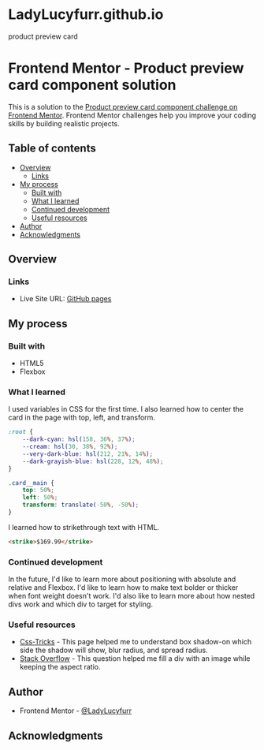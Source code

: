 # LadyLucyfurr.github.io
product preview card

# Frontend Mentor - Product preview card component solution

This is a solution to the [Product preview card component challenge on Frontend Mentor](https://www.frontendmentor.io/challenges/product-preview-card-component-GO7UmttRfa). Frontend Mentor challenges help you improve your coding skills by building realistic projects. 

## Table of contents

- [Overview](#overview)
  - [Links](#links)
- [My process](#my-process)
  - [Built with](#built-with)
  - [What I learned](#what-i-learned)
  - [Continued development](#continued-development)
  - [Useful resources](#useful-resources)
- [Author](#author)
- [Acknowledgments](#acknowledgments)

## Overview

### Links

- Live Site URL: [GitHub pages](https://ladylucyfurr.github.io/product-preview-card-component-main/index.html)

## My process

### Built with

- HTML5
- Flexbox

### What I learned

I used variables in CSS for the first time. I also learned how to center the card in the page with top, left, and transform.

```css
:root {
    --dark-cyan: hsl(158, 36%, 37%);
    --cream: hsl(30, 38%, 92%);
    --very-dark-blue: hsl(212, 21%, 14%);
    --dark-grayish-blue: hsl(228, 12%, 48%);
}

.card__main {
    top: 50%;
    left: 50%;
    transform: translate(-50%, -50%);
}
```

I learned how to strikethrough text with HTML.

```html
<strike>$169.99</strike>
```

### Continued development

In the future, I'd like to learn more about positioning with absolute and relative and Flexbox. I'd like to learn how to make text bolder or thicker when font weight doesn't work. I'd also like to learn more about how nested divs work and which div to target for styling.

### Useful resources

- [Css-Tricks](https://css-tricks.com/almanac/properties/b/box-shadow/) - This page helped me to understand box shadow-on which side the shadow will show, blur radius, and spread radius.
- [Stack Overflow](https://stackoverflow.com/questions/1891857/how-do-you-stretch-an-image-to-fill-a-div-while-keeping-the-images-aspect-rat) - This question helped me fill a div with an image while keeping the aspect ratio.

## Author

- Frontend Mentor - [@LadyLucyfurr](https://www.frontendmentor.io/profile/LadyLucyfurr)

## Acknowledgments
